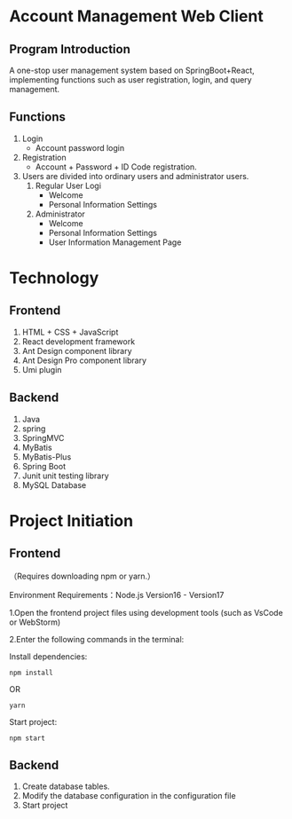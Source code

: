 # Account Management Web Client

## Program Introduction

A one-stop user management system based on SpringBoot+React, implementing functions such as user registration, login, and query management.


## Functions

1. Login
   - Account password login
2. Registration
   - Account + Password + ID Code registration.
3. Users are divided into ordinary users and administrator users.
   1. Regular User Logi
      - Welcome
      - Personal Information Settings
   2. Administrator
      - Welcome
      - Personal Information Settings
      - User Information Management Page



# Technology

## Frontend

1. HTML + CSS + JavaScript 
2. React development framework
3. Ant Design component library 
4. Ant Design Pro component library
5. Umi plugin



## Backend

1. Java
2. spring
3. SpringMVC
4. MyBatis
5. MyBatis-Plus
6. Spring Boot
7. Junit unit testing library
8. MySQL Database



# Project Initiation

## Frontend

（Requires downloading npm or yarn.）

Environment Requirements：Node.js Version16 - Version17

1.Open the frontend project files using development tools (such as VsCode or WebStorm)

2.Enter the following commands in the terminal:

Install dependencies:

```
npm install
```

OR

```
yarn
```

Start project:

```
npm start
```



## Backend

1. Create database tables.
2. Modify the database configuration in the configuration file
3. Start project


